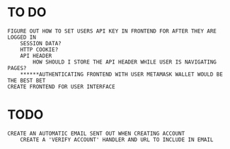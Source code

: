 # TO DO
    FIGURE OUT HOW TO SET USERS API KEY IN FRONTEND FOR AFTER THEY ARE LOGGED IN
        SESSION DATA?
        HTTP COOKIE?
        API HEADER
            HOW SHOULD I STORE THE API HEADER WHILE USER IS NAVIGATING PAGES?
        ******AUTHENTICATING FRONTEND WITH USER METAMASK WALLET WOULD BE THE BEST BET
    CREATE FRONTEND FOR USER INTERFACE

# TODO 
    CREATE AN AUTOMATIC EMAIL SENT OUT WHEN CREATING ACCOUNT
        CREATE A 'VERIFY ACCOUNT' HANDLER AND URL TO INCLUDE IN EMAIL